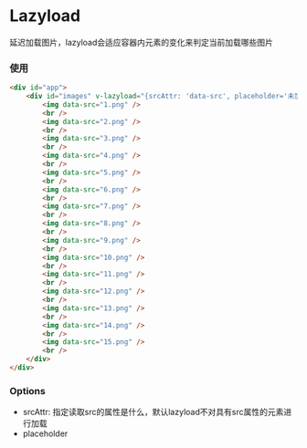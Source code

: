 Lazyload
=============
延迟加载图片，lazyload会适应容器内元素的变化来判定当前加载哪些图片


### 使用

```html
<div id="app">
    <div id="images" v-lazyload="{srcAttr: 'data-src', placeholder='未加载完成时的背景图片地址'}">
        <img data-src="1.png" />
        <br />
        <img data-src="2.png" />
        <br />
        <img data-src="3.png" />
        <br />
        <img data-src="4.png" />
        <br />
        <img data-src="5.png" />
        <br />
        <img data-src="6.png" />
        <br />
        <img data-src="7.png" />
        <br />
        <img data-src="8.png" />
        <br />
        <img data-src="9.png" />
        <br />
        <img data-src="10.png" />
        <br />
        <img data-src="11.png" />
        <br />
        <img data-src="12.png" />
        <br />
        <img data-src="13.png" />
        <br />
        <img data-src="14.png" />
        <br />
        <img data-src="15.png" />
        <br />
    </div>
</div>
```

### Options

* srcAttr: 指定读取src的属性是什么，默认lazyload不对具有src属性的元素进行加载
* placeholder